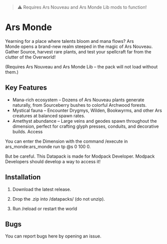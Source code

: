 > ⚠️ Requires Ars Nouveau and Ars Monde Lib mods to function!

# Ars Monde

Yearning for a place where talents bloom and mana flows?
Ars Monde opens a brand-new realm steeped in the magic of Ars Nouveau. Gather Source, harvest rare plants, and test your spellcraft far from the clutter of the Overworld!

(Requires Ars Nouveau and Ars Monde Lib – the pack will not load without them.)

## Key Features
- Mana-rich ecosystem – Dozens of Ars Nouveau plants generate naturally, from Sourceberry bushes to colorful Archwood forests.
- Mystical fauna – Encounter Drygmys, Wilden, Bookwyrms, and other Ars creatures at balanced spawn rates.
- Amethyst abundance – Large veins and geodes spawn throughout the dimension, perfect for crafting glyph presses, conduits, and decorative builds.
Access

You can enter the Dimension with the command /execute in ars_monde:ars_monde run tp @s 0 100 0.

But be careful. This Datapack is made for Modpack Developer. Modpack Developers should develop a way to access it!

## Installation

1. Download the latest release.

2. Drop the .zip into <world>/datapacks/ (do not unzip).

3. Run /reload or restart the world

## Bugs

You can report bugs here by opening an issue.

